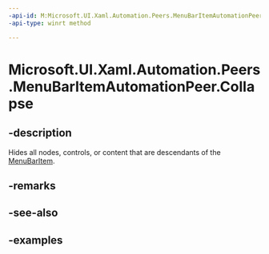 ```yaml
---
-api-id: M:Microsoft.UI.Xaml.Automation.Peers.MenuBarItemAutomationPeer.Collapse
-api-type: winrt method

---
```

<!-- Method syntax.
public void MenuBarItemAutomationPeer.Collapse()
-->

# Microsoft.UI.Xaml.Automation.Peers.MenuBarItemAutomationPeer.Collapse


## -description

Hides all nodes, controls, or content that are descendants of the [MenuBarItem](../windows.ui.xaml.controls/menubaritem.md).


## -remarks


## -see-also


## -examples


